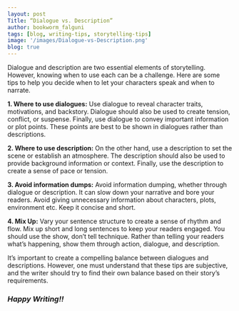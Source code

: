 ```yaml
---
layout: post
Title: “Dialogue vs. Description”
author: bookworm_falguni
tags: [blog, writing-tips, storytelling-tips]
image: '/images/Dialogue-vs-Description.png'
blog: true
---
```

Dialogue and description are two essential elements of storytelling. However, knowing when to use each can be a challenge. Here are some tips to help you decide when to let your characters speak and when to narrate.

**1. Where to use dialogues:**
Use dialogue to reveal character traits, motivations, and backstory. Dialogue should also be used to create tension, conflict, or suspense. Finally, use dialogue to convey important information or plot points. These points are best to be shown in dialogues rather than descriptions.

**2. Where to use description:**
On the other hand, use a description to set the scene or establish an atmosphere. The description should also be used to provide background information or context. Finally, use the description to create a sense of pace or tension.

**3. Avoid information dumps:**
Avoid information dumping, whether through dialogue or description. It can slow down your narrative and bore your readers. Avoid giving unnecessary information about characters, plots, environment etc. Keep it concise and short.

**4. Mix Up:**
Vary your sentence structure to create a sense of rhythm and flow. Mix up short and long sentences to keep your readers engaged. You should use the show, don’t tell technique. Rather than telling your readers what’s happening, show them through action, dialogue, and description.

It’s important to create a compelling balance between dialogues and descriptions. However, one must understand that these tips are subjective, and the writer should try to find their own balance based on their story’s requirements.

### ***Happy Writing!!***

